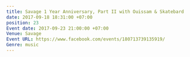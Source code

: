 ```yaml
---
title: Savage 1 Year Anniversary, Part II with Ouissam & Skatebard
date: 2017-09-18 18:31:00 +07:00
position: 23
Event date: 2017-09-23 21:00:00 +07:00
Venue: Savage
Event URL: https://www.facebook.com/events/180713739135919/
Genre: music
---
```


